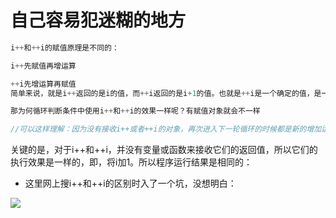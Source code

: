 # 自己容易犯迷糊的地方

```C++
i++和++i的赋值原理是不同的：

i++先赋值再增运算

++i先增运算再赋值
简单来说，就是i++返回的是i的值，而++i返回的是i+1的值。也就是++i是一个确定的值，是一个可修改的左值

那为何循环判断条件中使用i++和++i的效果一样呢？有赋值对象就会不一样

//可以这样理解：因为没有接收i++或者++i的对象，再次进入下一轮循环的时候都是新的增加运算的i值，所以运行结果是一样的。

```

[看这篇博客]: https://blog.csdn.net/hippotomons/article/details/88993166	"解释的很好"

关键的是，对于i++和++i，并没有变量或函数来接收它们的返回值，所以它们的执行效果是一样的，即，将i加1。所以程序运行结果是相同的：

- 这里网上搜i++和++i的区别时入了一个坑，没想明白：

[入坑的博客]: https://blog.csdn.net/u014465639/article/details/72812187	"没想明白输出的值"

![](C:\Users\sjy\Desktop\CodeLife\C++\Chapter4\Snipaste_2021-08-03_22-12-02.png)

